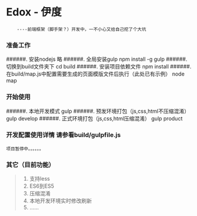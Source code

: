 #  Edox - 伊度
		----前端框架（脚手架？）开发中，一不小心又给自己挖了个大坑
### 准备工作
######. 安装nodejs
    略
######. 全局安装gulp
    npm install -g gulp
######. 切换到build文件夹下
    cd build
######. 安装项目依赖文件
    npm install
######. 在build/map.js中配置需要生成的页面模版文件后执行（此处已有示例）
    node map
### 开始使用
######. 本地开发模式
    gulp
######. 预发环境打包（js,css,html不压缩混淆）
    gulp develop
######. 正式环境打包（js,css,html压缩混淆）
    gulp product


###  开发配置使用详情 请参看build/gulpfile.js

    项目暂停中。。。。。。
### 其它（目前功能）
> 1. 支持less
> 2. ES6到ES5
> 3. 压缩混淆
> 4. 本地开发环境实时修改刷新
> 5. ……

